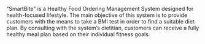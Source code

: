 “SmartBite” is a Healthy Food Ordering Management System designed for health-focused lifestyle.
The main objective of this system is to provide customers with the means to take a BMI test in order to find a suitable diet plan. 
By consulting with the system’s dietitian, customers can receive a fully healthy meal plan based on their individual fitness goals.

